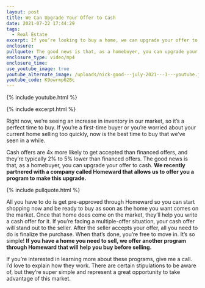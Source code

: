 ```yaml
---
layout: post
title: We Can Upgrade Your Offer to Cash
date: 2021-07-22 17:44:29
tags:
  - Real Estate
excerpt: If you’re looking to buy a home, we can upgrade your offer to cash.
enclosure:
pullquote: The good news is that, as a homebuyer, you can upgrade your offer to cash.
enclosure_type: video/mp4
enclosure_time:
use_youtube_image: true
youtube_alternate_image: /uploads/nick-good---july-2021---1---youtube.jpeg
youtube_code: K9owrmp62Bc
---
```

{% include youtube.html %}

{% include excerpt.html %}

Right now, we’re seeing an increase in inventory in our market, so it’s a perfect time to buy. If you’re a first-time buyer or you’re worried about your current home selling too quickly, now is the best time to buy that we’ve seen in a while.&nbsp;

Cash offers are 4x more likely to get accepted than financed offers, and they’re typically 2% to 5% lower than financed offers. The good news is that, as a homebuyer, you can upgrade your offer to cash. **We recently partnered with a company called Homeward that allows us to offer you a program to make this upgrade.&nbsp;**

{% include pullquote.html %}

All you have to do is get pre-approved through Homeward so you can start shopping now and be ready to buy as soon as the home you want comes on the market. Once that home does come on the market, they’ll help you write a cash offer for it. If you’re facing a multiple-offer situation, your cash offer will stand out to the seller. After the seller accepts your offer, all you need to do is finalize the purchase. When that’s done, you’re free to move in. It’s so simple\! **If you have a home you need to sell, we offer another program through Homeward that will help you buy before selling.&nbsp;**

If you’re interested in learning more about these programs, give me a call. I’d love to explain how they work. There are certain stipulations to be aware of, but they’re super simple and represent a great opportunity to take advantage of this market.&nbsp;<br>&nbsp;
